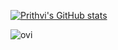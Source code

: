 [![Prithvi's GitHub stats](https://github-readme-stats.vercel.app/api?username=prithvirajkhelkar)](https://github.com/prithvirajkhelkar/github-readme-stats)

<img src="https://github-readme-stats.vercel.app/api/top-langs?username=prithvirajkhelkar&show_icons=true&locale=en&layout=compact&theme=chartreuse-dark" alt="ovi" />


